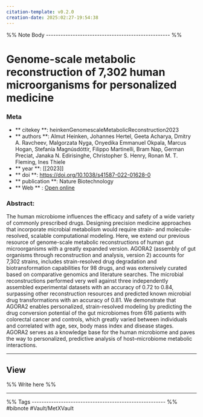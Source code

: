 ```yaml
---
citation-template: v0.2.0
creation-date: 2025:02:27-19:54:38
---
```


%% Note Body --------------------------------------------------- %%
# Genome-scale metabolic reconstruction of 7,302 human microorganisms for personalized medicine

### Meta
- ** citekey **: heinkenGenomescaleMetabolicReconstruction2023
- ** authors **: Almut Heinken, Johannes Hertel, Geeta Acharya, Dmitry A. Ravcheev, Malgorzata Nyga, Onyedika Emmanuel Okpala, Marcus Hogan, Stefanía Magnúsdóttir, Filippo Martinelli, Bram Nap, German Preciat, Janaka N. Edirisinghe, Christopher S. Henry, Ronan M. T. Fleming, Ines Thiele
- ** year **: [[2023]]
- ** doi **: https://doi.org/10.1038/s41587-022-01628-0
- ** publication **: Nature Biotechnology
- ** Web ** : [Open online](https://www.nature.com/articles/s41587-022-01628-0)


### Abstract:
The human microbiome influences the efficacy and safety of a wide variety of commonly prescribed drugs. Designing precision medicine approaches that incorporate microbial metabolism would require strain- and molecule-resolved, scalable computational modeling. Here, we extend our previous resource of genome-scale metabolic reconstructions of human gut microorganisms with a greatly expanded version. AGORA2 (assembly of gut organisms through reconstruction and analysis, version 2) accounts for 7,302 strains, includes strain-resolved drug degradation and biotransformation capabilities for 98 drugs, and was extensively curated based on comparative genomics and literature searches. The microbial reconstructions performed very well against three independently assembled experimental datasets with an accuracy of 0.72 to 0.84, surpassing other reconstruction resources and predicted known microbial drug transformations with an accuracy of 0.81. We demonstrate that AGORA2 enables personalized, strain-resolved modeling by predicting the drug conversion potential of the gut microbiomes from 616 patients with colorectal cancer and controls, which greatly varied between individuals and correlated with age, sex, body mass index and disease stages. AGORA2 serves as a knowledge base for the human microbiome and paves the way to personalized, predictive analysis of host–microbiome metabolic interactions.

___

## View

%% Write here %%





___
%% Tags  ------------------------------------------------------- %%
#bibnote
#Vault/MetXVault 